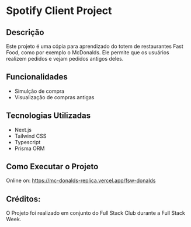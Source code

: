 # Spotify Client Project

## Descrição

Este projeto é uma cópia para aprendizado do totem de restaurantes Fast Food, como por exemplo o McDonalds. Ele permite que os usuários realizem pedidos e vejam pedidos antigos deles.

## Funcionalidades

- Simulção de compra
- Visualização de compras antigas

## Tecnologias Utilizadas

- Next.js
- Tailwind CSS
- Typescript
- Prisma ORM

## Como Executar o Projeto

Online on: https://mc-donalds-replica.vercel.app/fsw-donalds

## Créditos:

O Projeto foi realizado em conjunto do Full Stack Club durante a Full Stack Week.
